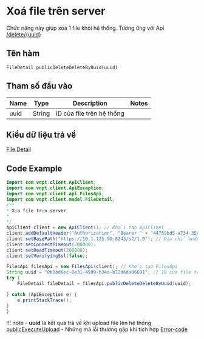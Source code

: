 # Xoá file trên server

Chức năng này giúp xoá 1 file khỏi hệ thống. Tương ứng với Api [/delete/{uuid}]()

## Tên hàm 

```
FileDetail publicDeleteDeleteByUuid(uuid)
```

## Tham số đầu vào

|Name|Type|Description|Notes|
 |----|----|-----------|-----|
|uuid|String|ID cùa file trên hệ thống||

## Kiểu dữ liệu trả về

[File Detail]({{base_path}}/instructions-for-integration/documention-SDK/java/list-model/FileDetail)

## Code Example

```java
import com.vnpt.client.ApiClient;
import com.vnpt.client.ApiException;
import com.vnpt.client.api.FilesApi;
import com.vnpt.client.model.FileDetail;
/**
* Xóa file trên server
*
*/
ApiClient client = new ApiClient(); // Khởi tạo ApiClinet
client.addDefaultHeader("Authorization", "Bearer " + "44759bd5-a734-35a1-ae34-64260cc24d5b"); // 44759bd5-a734-35a1-ae34-64260cc24d5b là Asset token
client.setBasePath("https://10.1.125.90:8243/s2/1.0"); // Địa chỉ endpoints
client.setConnectTimeout(200000);
client.setReadTimeout(200000);
client.setVerifyingSsl(false);

FilesApi filesApi = new FilesApi(client); // Khởi tạo FilesApi
String uuid = "0b0bd6ec-8e31-4599-b34a-b72d6da06691"; // ID cùa file trên hệ thống
try {
    FileDetail fileDetail = filesApi.publicDeleteDeleteByUuid(uuid);

} catch (ApiException e) {
    e.printStackTrace();
}  
}
```

!!! note
    - **uuid** là kết quả trả về khi upload file lên hệ thống [publicExecuteUpload]({{base_path}}/instructions-for-integration/documention-SDK/java/file-management/publicExecuteUpload)
    - Những mã lỗi thường gặp khi tích hợp [Error-code]({{base_path}}/instructions-for-integration/error-code/#fileservice-errors)